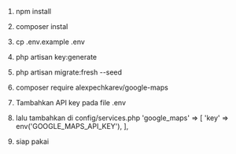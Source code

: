 1. npm install
2. composer instal

3. cp .env.example .env
4. php artisan key:generate

5. php artisan migrate:fresh --seed

6. composer require alexpechkarev/google-maps

7. Tambahkan API key pada file .env

8. lalu tambahkan di config/services.php
'google_maps' => [
    'key' => env('GOOGLE_MAPS_API_KEY'),
],

9. siap pakai